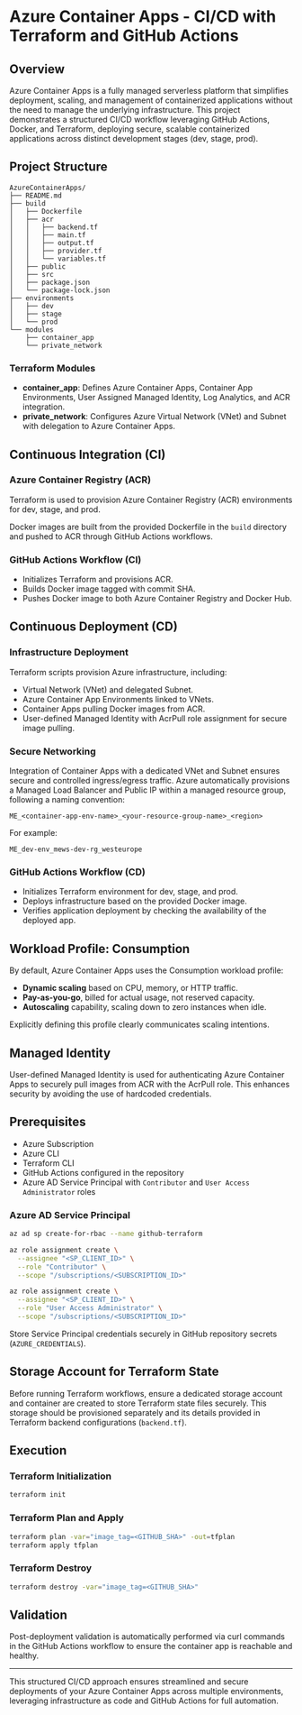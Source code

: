 # Azure Container Apps - CI/CD with Terraform and GitHub Actions

## Overview
Azure Container Apps is a fully managed serverless platform that simplifies deployment, scaling, and management of containerized applications without the need to manage the underlying infrastructure. This project demonstrates a structured CI/CD workflow leveraging GitHub Actions, Docker, and Terraform, deploying secure, scalable containerized applications across distinct development stages (dev, stage, prod).

## Project Structure

```
AzureContainerApps/
├── README.md
├── build
│   ├── Dockerfile
│   ├── acr
│   │   ├── backend.tf
│   │   ├── main.tf
│   │   ├── output.tf
│   │   ├── provider.tf
│   │   └── variables.tf
│   ├── public
│   ├── src
│   ├── package.json
│   └── package-lock.json
├── environments
│   ├── dev
│   ├── stage
│   └── prod
└── modules
    ├── container_app
    └── private_network
```

### Terraform Modules

- **container_app**: Defines Azure Container Apps, Container App Environments, User Assigned Managed Identity, Log Analytics, and ACR integration.
- **private_network**: Configures Azure Virtual Network (VNet) and Subnet with delegation to Azure Container Apps.

## Continuous Integration (CI)

### Azure Container Registry (ACR)
Terraform is used to provision Azure Container Registry (ACR) environments for dev, stage, and prod.

Docker images are built from the provided Dockerfile in the `build` directory and pushed to ACR through GitHub Actions workflows.

### GitHub Actions Workflow (CI)
- Initializes Terraform and provisions ACR.
- Builds Docker image tagged with commit SHA.
- Pushes Docker image to both Azure Container Registry and Docker Hub.

## Continuous Deployment (CD)

### Infrastructure Deployment
Terraform scripts provision Azure infrastructure, including:

- Virtual Network (VNet) and delegated Subnet.
- Azure Container App Environments linked to VNets.
- Container Apps pulling Docker images from ACR.
- User-defined Managed Identity with AcrPull role assignment for secure image pulling.

### Secure Networking
Integration of Container Apps with a dedicated VNet and Subnet ensures secure and controlled ingress/egress traffic. Azure automatically provisions a Managed Load Balancer and Public IP within a managed resource group, following a naming convention:

```
ME_<container-app-env-name>_<your-resource-group-name>_<region>
```

For example:
```
ME_dev-env_mews-dev-rg_westeurope
```

### GitHub Actions Workflow (CD)
- Initializes Terraform environment for dev, stage, and prod.
- Deploys infrastructure based on the provided Docker image.
- Verifies application deployment by checking the availability of the deployed app.

## Workload Profile: Consumption
By default, Azure Container Apps uses the Consumption workload profile:

- **Dynamic scaling** based on CPU, memory, or HTTP traffic.
- **Pay-as-you-go**, billed for actual usage, not reserved capacity.
- **Autoscaling** capability, scaling down to zero instances when idle.

Explicitly defining this profile clearly communicates scaling intentions.

## Managed Identity
User-defined Managed Identity is used for authenticating Azure Container Apps to securely pull images from ACR with the AcrPull role. This enhances security by avoiding the use of hardcoded credentials.

## Prerequisites
- Azure Subscription
- Azure CLI
- Terraform CLI
- GitHub Actions configured in the repository
- Azure AD Service Principal with `Contributor` and `User Access Administrator` roles

### Azure AD Service Principal

```bash
az ad sp create-for-rbac --name github-terraform

az role assignment create \
  --assignee "<SP_CLIENT_ID>" \
  --role "Contributor" \
  --scope "/subscriptions/<SUBSCRIPTION_ID>"

az role assignment create \
  --assignee "<SP_CLIENT_ID>" \
  --role "User Access Administrator" \
  --scope "/subscriptions/<SUBSCRIPTION_ID>"
```

Store Service Principal credentials securely in GitHub repository secrets (`AZURE_CREDENTIALS`).

## Storage Account for Terraform State
Before running Terraform workflows, ensure a dedicated storage account and container are created to store Terraform state files securely. This storage should be provisioned separately and its details provided in Terraform backend configurations (`backend.tf`).

## Execution

### Terraform Initialization

```bash
terraform init
```

### Terraform Plan and Apply

```bash
terraform plan -var="image_tag=<GITHUB_SHA>" -out=tfplan
terraform apply tfplan
```

### Terraform Destroy

```bash
terraform destroy -var="image_tag=<GITHUB_SHA>"
```

## Validation
Post-deployment validation is automatically performed via curl commands in the GitHub Actions workflow to ensure the container app is reachable and healthy.

---

This structured CI/CD approach ensures streamlined and secure deployments of your Azure Container Apps across multiple environments, leveraging infrastructure as code and GitHub Actions for full automation.
